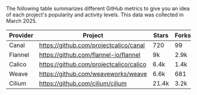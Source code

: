 <!-- releaseTask -->
The following table summarizes different GitHub metrics to give you an idea of each project's popularity and activity levels. This data was collected in March 2025.

| Provider | Project | Stars | Forks | Contributors |
| ---- | ---- | ---- | ---- | ---- |
| Canal | https://github.com/projectcalico/canal | 720 | 99 | 20 |
| Flannel | https://github.com/flannel-io/flannel | 9k | 2.9k | 238 |
| Calico | https://github.com/projectcalico/calico | 6.4k | 1.4k | 375 |
| Weave | https://github.com/weaveworks/weave | 6.6k | 681 | 84 |
| Cilium | https://github.com/cilium/cilium | 21.4k | 3.2k | 917 |
